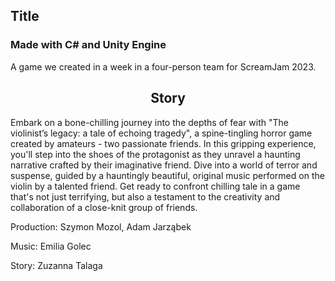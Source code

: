 ## Title
### Made with C# and Unity Engine

A game we created in a week in a four-person team for ScreamJam 2023.

<h2 align="center">Story</h2>
Embark on a bone-chilling journey into the depths of fear with "The violinist’s legacy: a tale of echoing tragedy", a spine-tingling horror game created by amateurs - two passionate friends. In this gripping experience, you'll step into the shoes of the protagonist as they unravel a haunting narrative crafted by their imaginative friend. Dive into a world of terror and suspense, guided by a hauntingly beautiful, original music performed on the violin by a talented friend. Get ready to confront chilling tale in a game that's not just terrifying, but also a testament to the creativity and collaboration of a close-knit group of friends.

Production: Szymon Mozol, Adam Jarząbek

Music: Emilia Golec 

Story: Zuzanna Talaga
